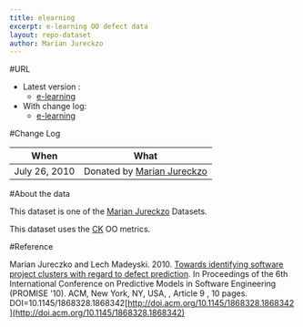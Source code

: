 ```yaml
---
title: elearning
excerpt: e-learning OO defect data
layout: repo-dataset
author: Marian Jureckzo
---
```



#URL

  * Latest version :
    * [e-learning](https://terapromise.csc.ncsu.edu:8443/svn/repo/defect/ck/elearning/e-learning.csv)
  * With change log:
    * [e-learning](https://terapromise.csc.ncsu.edu:8443/svn/repo/defect/ck/elearning/)

#Change Log

When | What
---- | ----
July 26, 2010 | Donated by [Marian Jureckzo](/repo/people/data-donors/promise3.html)

#About the data

This dataset is one of the [Marian Jureckzo](/repo/people/data-donors/promise3.html) Datasets.

This dataset uses the [CK](/repo/defect/ck) OO metrics.

#Reference

Marian Jureczko and Lech Madeyski. 2010. [Towards identifying software project clusters with regard to defect prediction](http://dl.acm.org/citation.cfm?id=1868328.1868342&coll=DL&dl=GUIDE&CFID=96280125&CFTOKEN=47274353). In
Proceedings of the 6th International Conference on Predictive
Models in Software Engineering (PROMISE '10). ACM, New York,
NY, USA, , Article 9 , 10 pages. DOI=10.1145/1868328.1868342[http://doi.acm.org/10.1145/1868328.1868342](http://doi.acm.org/10.1145/1868328.1868342)
